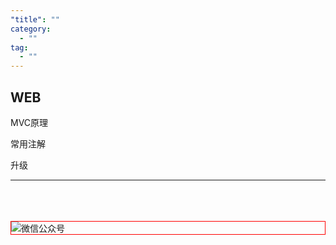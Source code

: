 ```yaml
---
"title": ""
category:
  - ""
tag:
  - ""
---
```



## WEB 

MVC原理

常用注解

升级



---
<br /><br /><br />
<img style="border:1px red solid; display:block; margin:0 auto;" :src="withBase('/qrcode.jpg')" alt="微信公众号" />
